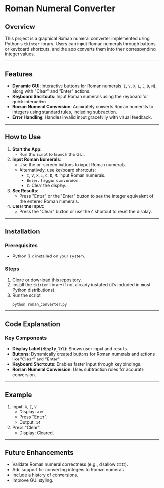
# Roman Numeral Converter

## Overview
This project is a graphical Roman numeral converter implemented using Python's `tkinter` library. Users can input Roman numerals through buttons or keyboard shortcuts, and the app converts them into their corresponding integer values. 

---

## Features
- **Dynamic GUI**: Interactive buttons for Roman numerals (`I`, `V`, `X`, `L`, `C`, `D`, `M`), along with "Clear" and "Enter" actions.
- **Keyboard Shortcuts**: Input Roman numerals using the keyboard for quick interaction.
- **Roman Numeral Conversion**: Accurately converts Roman numerals to integers using standard rules, including subtraction.
- **Error Handling**: Handles invalid input gracefully with visual feedback.

---

## How to Use
1. **Start the App**:
   - Run the script to launch the GUI.
2. **Input Roman Numerals**:
   - Use the on-screen buttons to input Roman numerals.
   - Alternatively, use keyboard shortcuts:
     - `I`, `V`, `X`, `L`, `C`, `D`, `M`: Input Roman numerals.
     - `Enter`: Trigger conversion.
     - `C`: Clear the display.
3. **See Results**:
   - Press "Enter" or the "Enter" button to see the integer equivalent of the entered Roman numerals.
4. **Clear the Input**:
   - Press the "Clear" button or use the `C` shortcut to reset the display.

---

## Installation
### Prerequisites
- Python 3.x installed on your system.

### Steps
1. Clone or download this repository.
2. Install the `tkinter` library if not already installed (it’s included in most Python distributions).
3. Run the script:
   ```bash
   python roman_converter.py
   ```

---

## Code Explanation
### Key Components
- **Display Label (`disply_lbl`)**: Shows user input and results.
- **Buttons**: Dynamically created buttons for Roman numerals and actions like "Clear" and "Enter".
- **Keyboard Shortcuts**: Enables faster input through key bindings.
- **Roman Numeral Conversion**: Uses subtraction rules for accurate conversion.

---

## Example
1. Input: `X`, `I`, `V`
   - Display: `XIV`
   - Press "Enter".
   - Output: `14`.
2. Press "Clear".
   - Display: Cleared.

---

## Future Enhancements
- Validate Roman numeral correctness (e.g., disallow `IIII`).
- Add support for converting integers to Roman numerals.
- Include a history of conversions.
- Improve GUI styling.
